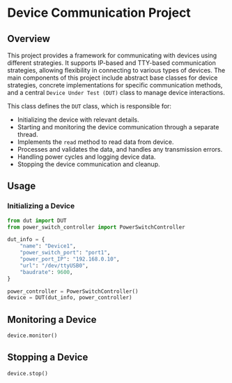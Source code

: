 # Device Communication Project

## Overview
This project provides a framework for communicating with devices using different strategies. It supports IP-based and TTY-based communication strategies, allowing flexibility in connecting to various types of devices. The main components of this project include abstract base classes for device strategies, concrete implementations for specific communication methods, and a central `Device Under Test (DUT)` class to manage device interactions.

This class defines the `DUT` class, which is responsible for:
- Initializing the device with relevant details.
- Starting and monitoring the device communication through a separate thread.
- Implements the `read` method to read data from device.
- Processes and validates the data, and handles any transmission errors.
- Handling power cycles and logging device data.
- Stopping the device communication and cleanup.

## Usage

### Initializing a Device
```python
from dut import DUT
from power_switch_controller import PowerSwitchController

dut_info = {
    "name": "Device1",
    "power_switch_port": "port1",
    "power_port_IP": "192.168.0.10",
    "url": "/dev/ttyUSB0",
    "baudrate": 9600,
}

power_controller = PowerSwitchController()
device = DUT(dut_info, power_controller)
```
## Monitoring a Device
```python
device.monitor()
```

## Stopping a Device
```python
device.stop()
```
